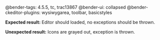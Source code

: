 @bender-tags: 4.5.5, tc, trac13867
@bender-ui: collapsed
@bender-ckeditor-plugins: wysiwygarea, toolbar, basicstyles

**Expected result:** Editor should loaded, no exceptions should be thrown.

**Unexpected result:** Icons are grayed out, exception is thrown.